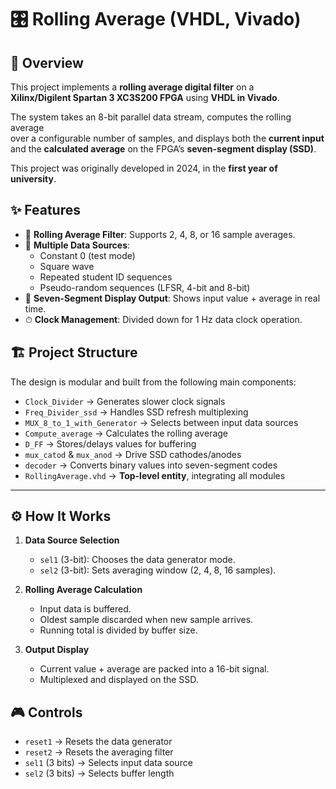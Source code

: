# 🎛️ Rolling Average (VHDL, Vivado)

## 📖 Overview
This project implements a **rolling average digital filter** on a  
**Xilinx/Digilent Spartan 3 XC3S200 FPGA** using **VHDL in Vivado**.

The system takes an 8-bit parallel data stream, computes the rolling average  
over a configurable number of samples, and displays both the **current input**  
and the **calculated average** on the FPGA’s **seven-segment display (SSD)**.

This project was originally developed in 2024, in the **first year of university**.

## ✨ Features
- 🧮 **Rolling Average Filter**: Supports 2, 4, 8, or 16 sample averages.  
- 🔀 **Multiple Data Sources**:
  - Constant 0 (test mode)  
  - Square wave  
  - Repeated student ID sequences  
  - Pseudo-random sequences (LFSR, 4-bit and 8-bit)  
- 🔢 **Seven-Segment Display Output**: Shows input value + average in real time.  
- ⏱ **Clock Management**: Divided down for 1 Hz data clock operation.  



## 🏗 Project Structure
The design is modular and built from the following main components:

- `Clock_Divider` → Generates slower clock signals  
- `Freq_Divider_ssd` → Handles SSD refresh multiplexing  
- `MUX_8_to_1_with_Generator` → Selects between input data sources  
- `Compute_average` → Calculates the rolling average  
- `D_FF` → Stores/delays values for buffering  
- `mux_catod` & `mux_anod` → Drive SSD cathodes/anodes  
- `decoder` → Converts binary values into seven-segment codes  
- `RollingAverage.vhd` → **Top-level entity**, integrating all modules  

---

## ⚙️ How It Works
1. **Data Source Selection**  
   - `sel1` (3-bit): Chooses the data generator mode.  
   - `sel2` (3-bit): Sets averaging window (2, 4, 8, 16 samples).  

2. **Rolling Average Calculation**  
   - Input data is buffered.  
   - Oldest sample discarded when new sample arrives.  
   - Running total is divided by buffer size.  

3. **Output Display**  
   - Current value + average are packed into a 16-bit signal.  
   - Multiplexed and displayed on the SSD.  

## 🎮 Controls
- `reset1` → Resets the data generator  
- `reset2` → Resets the averaging filter  
- `sel1` (3 bits) → Selects input data source  
- `sel2` (3 bits) → Selects buffer length  

